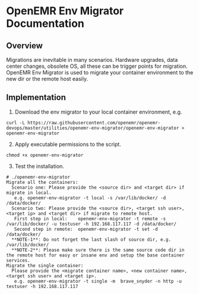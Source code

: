 # OpenEMR Env Migrator Documentation

## Overview

Migrations are inevitable in many scenarios. Hardware upgrades, data center changes, obsolete OS, all these can be trigger points for migration. OpenEMR Env Migrator is used to migrate your container environment to the new dir or the remote host easily.

## Implementation

1. Download the env migrator to your local container environment, e.g.

```
curl -L https://raw.githubusercontent.com/openemr/openemr-devops/master/utilities/openemr-env-migrator/openemr-env-migrator > openemr-env-migrator
```

2. Apply executable permissions to the script. 

```
chmod +x openemr-env-migrator
```

3. Test the installation.

```
# ./openemr-env-migrator
Migrate all the containers:
  Scenario one: Please provide the <source dir> and <target dir> if migrate in local.
   e.g. openemr-env-migrator -t local -s /var/lib/docker/ -d /data/docker/
  Scenario two: Please provide the <source dir>, <target ssh user>, <target ip> and <target dir> if migrate to remote host.
   First step in local:    openemr-env-migrator -t remote -s /var/lib/docker/ -u testuser -h 192.168.117.117 -d /data/docker/
   Second step in remote:  openemr-env-migrator -t set -d /data/docker/
  **NOTE-1**: Do not forget the last slash of source dir, e.g. /var/lib/docker/
  **NOTE-2**: Please make sure there is the same source code dir in the remote host for easy or insane env and setup the base container services.
Migrate the single container:
  Please provide the <migrate container name>, <new container name>, <target ssh user> and <target ip>.
   e.g. openemr-env-migrator -t single -m  brave_snyder -n http -u testuser -h 192.168.117.117
```

